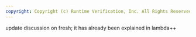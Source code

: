 ```yaml
---
copyright: Copyright (c) Runtime Verification, Inc. All Rights Reserved.
---
```


update discussion on fresh; it has already been explained in lambda++
